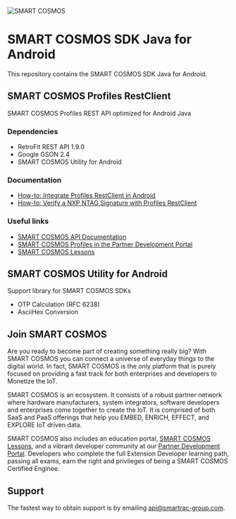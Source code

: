![SMART COSMOS](https://s3-eu-west-1.amazonaws.com/api.smart-cosmos.com/images/smartcosmos.png)

# SMART COSMOS SDK Java for Android
This repository contains the SMART COSMOS SDK Java for Android.

## SMART COSMOS Profiles RestClient
SMART COSMOS Profiles REST API optimized for Android Java

### Dependencies

 - RetroFit REST API 1.9.0
 - Google GSON 2.4
 - SMART COSMOS Utility for Android

### Documentation

 - [How-to: Integrate Profiles RestClient in Android](https://github.com/SMARTRACTECHNOLOGY-PUBLIC/smartcosmos-sdk-java-android/blob/master/profiles-restclient/HOWTO-INTEGRATE.md "How-to: Integrate Profiles RestClient in Android")
 - [How-to: Verify a NXP NTAG Signature with Profiles RestClient](https://github.com/SMARTRACTECHNOLOGY-PUBLIC/smartcosmos-sdk-java-android/blob/master/profiles-restclient/HOWTO-VERIFYNXP.md "How-to: Verify a NXP NTAG Signature with Profiles RestClient")

### Useful links

 - [SMART COSMOS API Documentation](https://api.smartcosmos.net)
 - [SMART COSMOS Profiles in the Partner Development Portal](http://partner.smart-cosmos.com/site/global/platform/embed_profiles/index.gsp)
 - [SMART COSMOS Lessons](http://lessons.smart-cosmos.com)

## SMART COSMOS Utility for Android
Support library for SMART COSMOS SDKs

 - OTP Calculation (RFC 6238)
 - AsciiHex Conversion

## Join SMART COSMOS
Are you ready to become part of creating something really big? With SMART COSMOS
you can connect a universe of everyday things to the digital world. In fact,
SMART COSMOS is the only platform that is purely focused on providing a fast
track for both enterprises and developers to Monetize the IoT.

SMART COSMOS is an ecosystem. It consists of a robust partner network where
hardware manufacturers, system integrators, software developers and enterprises
come together to create the IoT. It is comprised of both SaaS and PaaS offerings
that help you EMBED, ENRICH, EFFECT, and EXPLORE IoT driven data.

SMART COSMOS also includes an education portal,
[SMART COSMOS Lessons](http://lessons.smart-cosmos.com), and a
vibrant developer community at our
[Partner Development Portal](https://partner.smart-cosmos.com). Developers who
complete the full Extension Developer learning path, passing all exams, earn the
right and privileges of being a SMART COSMOS Certified Enginee.

## Support
The fastest way to obtain support is by emailing <api@smartrac-group.com>.
